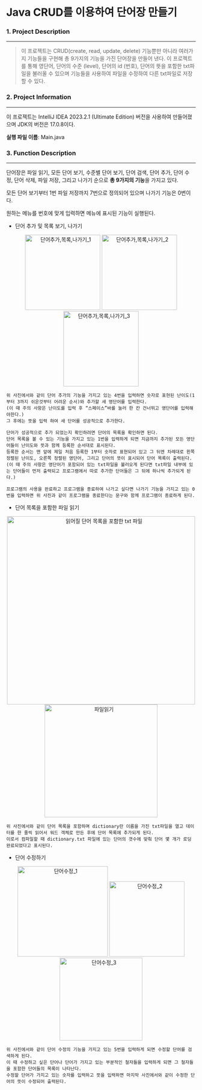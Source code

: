 # Java CRUD를 이용하여 단어장 만들기
### 1. Project Description
------------
> 이 프로젝트는 CRUD(create, read, update, delete) 기능뿐만 아니라 여러가지 기능들을 구현해 총 9가지의 기능을 가진 단어장을 만들어 낸다.
> 이 프로젝트를 통해 영단어, 단어의 수준 (level), 단어의 id (번호), 단어의 뜻을 포함한 txt파일을 불러올 수 있으며 기능들을 사용하여 파일을 수정하여 다른 txt파일로 저장할 수 있다.

### 2. Project Information
------------
이 프로젝트는 IntelliJ IDEA 2023.2.1 (Ultimate Edition) 버전을 사용하여 만들어졌으며 JDK의 버전은 17.0.8이다.

**실행 파일 이름**: Main.java

### 3. Function Description
------------
단어장은 파일 읽기, 모든 단어 보기, 수준별 단어 보기, 단어 검색, 단어 추가, 단어 수정, 단어 삭제, 파일 저장, 그리고 나가기 순으로 **총 9가지의 기능**을 가지고 있다.

모든 단어 보기부터 1번 파일 저장까지 7번으로 정의되어 있으며 나가기 기능은 0번이다.

원하는 메뉴를 번호에 맞게 입력하면 메뉴에 표시된 기능이 실행된다.

* 단어 추가 및 목록 보기, 나가기

<p align="center"><img width="200" alt="단어추가,목록,나가기_1" src="https://github.com/hjkim0905/JavaCRUD_project_Dictionary/assets/143365392/1c7894e1-24a0-4c61-ae24-996a2f746a0a">
<img width="200" alt="단어추가,목록,나가기_2" src="https://github.com/hjkim0905/JavaCRUD_project_Dictionary/assets/143365392/6c27baf6-f6ac-41b3-8d0b-43f651770acc">
<img width="200" alt="단어추가,목록,나가기_3" src="https://github.com/hjkim0905/JavaCRUD_project_Dictionary/assets/143365392/6a7577cd-f2a3-4ad9-9ff2-f6087c86e7c3"></p>

    위 사진에서와 같이 단어 추가의 기능을 가지고 있는 4번을 입력하면 숫자로 표현된 난이도(1부터 3까지 쉬운것부터 어려운 순서)와 추가할 새 영단어를 입력한다.
    (이 때 주의 사항은 난이도를 입력 후 “스페이스”바를 눌러 한 칸 건너뛰고 영단어를 입력해야한다.)
    그 후에는 뜻을 입력 하여 새 단어를 성공적으로 추가한다.

    단어가 성공적으로 추가 되었는지 확인하려면 단어의 목록을 확인하면 된다.
    단어 목록을 볼 수 있는 기능을 가지고 있는 1번을 입력하게 되면 지금까지 추가된 모든 영단어들이 난이도와 뜻과 함께 등록한 순서대로 표시된다.
    등록한 순서는 맨 앞에 제일 처음 등록한 1부터 숫자로 표현되어 있고 그 뒤엔 차례대로 왼쪽정렬된 난이도, 오른쪽 정렬된 영단어, 그리고 단어의 뜻이 표시되어 단어 목록이 출력된다.
    (이 때 주의 사항은 영단어가 포함되어 있는 txt파일을 불러오게 된다면 txt파일 내부에 있는 단어들이 먼저 출력되고 프로그램에서 따로 추가한 단어들은 그 뒤에 하나씩 추가되게 된다.)

    프로그램의 사용을 완료하고 프로그램을 종료하여 나가고 싶다면 나가기 기능을 가지고 있는 0번을 입력하면 위 사진과 같이 프로그램을 종료한다는 문구와 함께 프로그램이 종료하게 된다.

* 단어 목록을 포함한 파일 읽기

<p align="center"><img width="500" alt="읽어질 단어 목록을 포함한 txt 파일" src="https://github.com/hjkim0905/JavaCRUD_project_Dictionary/assets/143365392/d4a3864e-1446-4734-b557-40d0a90767fb">
<img width="300" alt="파일읽기" src="https://github.com/hjkim0905/JavaCRUD_project_Dictionary/assets/143365392/58864dda-d34b-4229-b8cf-1d413009e51b"></p>

    위 사진에서와 같이 단어 목록을 포함하며 dictionary란 이름을 가진 txt파일을 열고 데이터를 한 줄씩 읽어서 워드 객체로 만든 후에 단어 목록에 추가되게 된다.
    이로서 컴파일할 때 dictionary.txt 파일에 있는 단어의 갯수에 맞춰 단어 몇 개가 로딩 완료되었다고 표시된다.

* 단어 수정하기

<p align="center"><img width="240" alt="단어수정_1" src="https://github.com/hjkim0905/JavaCRUD_project_Dictionary/assets/143365392/04ac0071-42f7-4e83-b718-30f40319835f">
<img width="200" alt="단어수정_2" src="https://github.com/hjkim0905/JavaCRUD_project_Dictionary/assets/143365392/3ff9ecbc-f53f-45c2-8a1e-67bf159187c6">
<img width="220" alt="단어수정_3" src="https://github.com/hjkim0905/JavaCRUD_project_Dictionary/assets/143365392/5e080bdc-d146-4d6b-93c2-d493720c02db"></p>

    위 사진에서와 같이 단어 수정의 기능을 가지고 있는 5번을 입력하게 되면 수정할 단어를 검색하게 된다.
    이 때 수정하고 싶은 단어나 단어가 가지고 있는 부분적인 철자들을 입력하게 되면 그 철자들을 포함한 단어들의 목록이 나타난다.
    수정할 단어가 가지고 있는 숫자를 입력하고 뜻을 입력하면 마지막 사진에서와 같이 수정한 단어의 뜻이 수정되어 출력된다.



